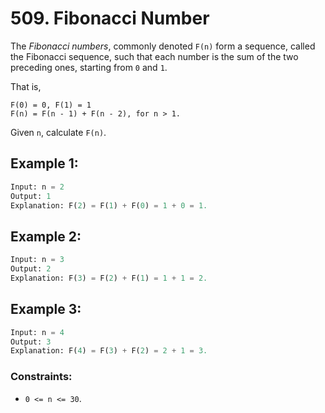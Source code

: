 # 509. Fibonacci Number

The *Fibonacci numbers*, commonly denoted `F(n)` form a sequence, called the Fibonacci sequence, such that each number is the sum of the two preceding ones, starting from `0` and `1`. 

That is,
```
F(0) = 0, F(1) = 1
F(n) = F(n - 1) + F(n - 2), for n > 1.
```

Given `n`, calculate `F(n)`.

## Example 1:
```python
Input: n = 2
Output: 1
Explanation: F(2) = F(1) + F(0) = 1 + 0 = 1.
```

## Example 2:
```python
Input: n = 3
Output: 2
Explanation: F(3) = F(2) + F(1) = 1 + 1 = 2.
```

## Example 3:
```python
Input: n = 4
Output: 3
Explanation: F(4) = F(3) + F(2) = 2 + 1 = 3.
```

### Constraints:
- `0 <= n <= 30`.
